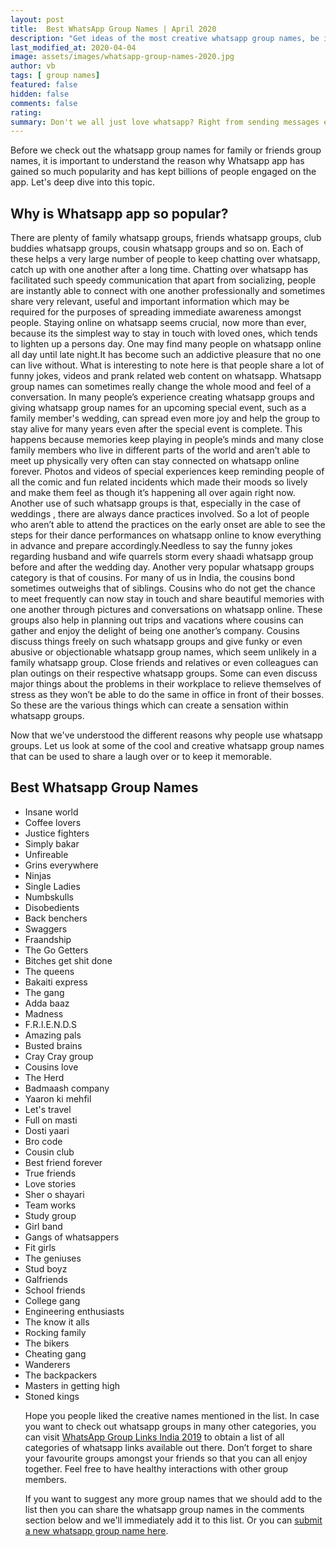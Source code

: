 ```yaml
---
layout: post
title:  Best WhatsApp Group Names | April 2020
description: "Get ideas of the most creative whatsapp group names, be it friend group names, family group name or name of teams. You can find it all here."
last_modified_at: 2020-04-04
image: assets/images/whatsapp-group-names-2020.jpg
author: vb
tags: [ group names]
featured: false
hidden: false
comments: false
rating:
summary: Don't we all just love whatsapp? Right from sending messages every chance we get to watching, liking and commenting on somebody’s whatsapp status. A new trend has also been that of creating whatsapp groups. Therefore, we realized that many of you would be interested in looking for creative group names ideas. This post is written to help you with just that. Many a times people get addicted to some quote or are intrigued and appreciate a picture that has come up on their friend's whatsapp status. This is a very common behaviour amongst whatsapp users. Continuous engagement on whatsapp through individual or group chats has become the norm. As a result, more and more of you are are looking for group names for friends, or family group names since whatsapp alone has become one big time pass and entertainment that makes you all happy. Find a list of all possible creative names right here. So go on ahead and read away.
---
```


Before we check out the whatsapp group names for family or friends group names, it is important to understand the reason why Whatsapp app has gained so much popularity and has kept billions of people engaged on the app. Let's deep dive into this topic.

## Why is Whatsapp app so popular?

There are plenty of family whatsapp groups, friends whatsapp groups, club buddies whatsapp groups, cousin whatsapp groups and so on. Each of these helps a very large number of people to keep chatting over whatsapp, catch up with one another after a long time. Chatting over whatsapp has facilitated such speedy communication that apart from socializing, people are instantly able to connect with one another professionally and sometimes share very relevant, useful and important information which may be required for the purposes of spreading immediate awareness amongst people. Staying online on whatsapp seems crucial, now more than ever, because its the simplest way to stay in touch with loved ones, which tends to lighten up a persons day. One may find many people on whatsapp online all day until late night.It has become such an addictive pleasure that no one can live without. What is interesting to note here is that people share a lot of funny jokes, videos and prank related web content on whatsapp. Whatsapp group names can sometimes really change the whole mood and feel of a conversation. In many people’s experience creating whatsapp groups and giving whatsapp group names for an upcoming special event, such as a family member's wedding, can spread even more joy and help the group to stay alive for many years even after the special event is complete. This happens because memories keep playing in people’s minds and many close family members who live in different parts of the world and aren’t able to meet up physically very often can stay connected on whatsapp online forever. Photos and videos of special experiences keep reminding people of all the comic and fun related incidents which made their moods so lively and make them feel as though it’s happening all over again right now. Another use of such whatsapp groups is that, especially in the case of weddings , there are always dance practices involved. So a lot of people who aren’t able to attend the practices on the early onset are able to see the steps for their dance performances on whatsapp online to know everything in advance and prepare accordingly.Needless to say the funny jokes regarding husband and wife quarrels storm every shaadi whatsapp group before and after the wedding day. Another very popular whatsapp groups category is that of cousins. For many of us in India, the cousins bond sometimes outweighs that of siblings. Cousins who do not get the chance to meet frequently can now stay in touch and share beautiful memories with one another through pictures and conversations on whatsapp online. These groups also help in planning out trips and vacations where cousins can gather and enjoy the delight of being one another’s company. Cousins discuss things freely on such whatsapp groups and give funky or even abusive or objectionable whatsapp group names, which seem unlikely in a family whatsapp group. Close friends and relatives or even colleagues can plan outings on their respective whatsapp groups. Some can even discuss major things about the problems in their workplace to relieve themselves of stress as they won’t be able to do the same in office in front of their bosses. So these are the various things which can create a sensation within whatsapp groups.

Now that we've understood the different reasons why people use whatsapp groups. Let us look at some of the cool and creative whatsapp group names that can be used to share a laugh over or to keep it memorable.


## Best Whatsapp Group Names

<ul><li>Insane world</li>
<li>Coffee lovers</li>
<li>Justice fighters</li>
<li>Simply bakar</li>
<li>Unfireable</li>
<li>Grins everywhere</li>
<li>Ninjas</li>
<li>Single Ladies</li>
<li>Numbskulls</li>
<li>Disobedients</li>
<li>Back benchers</li>
<li>Swaggers</li>
<li>Fraandship</li>
<li>The Go Getters</li>
<li>Bitches get shit done</li>
<li>The queens</li>
<li>Bakaiti express</li>
<li>The gang</li>
<li>Adda baaz</li>
<li>Madness</li>
<li>F.R.I.E.N.D.S</li>
<li>Amazing pals</li>
<li>Busted brains</li>
<li>Cray Cray group</li>
<li>Cousins love</li>
<li>The Herd</li>
<li>Badmaash company</li>
<li>Yaaron ki mehfil</li>
<li>Let's travel</li>
<li>Full on masti</li>
<li>Dosti yaari</li>
<li>Bro code</li>
<li>Cousin club</li>
<li>Best friend forever</li>
<li>True friends</li>
<li>Love stories</li>
<li>Sher o shayari</li>
<li>Team works</li>
<li>Study group</li>
<li>Girl band</li>
<li>Gangs of whatsappers</li>
<li>Fit girls</li>
<li>The geniuses</li>
<li>Stud boyz</li>
<li>Galfriends</li>
<li>School friends</li>
<li>College gang</li>
<li>Engineering enthusiasts</li>
<li>The know it alls</li>
<li>Rocking family</li>
<li>The bikers</li>
<li>Cheating gang</li>
<li>Wanderers</li>
<li>The backpackers</li>
<li>Masters in getting high</li>
<li>Stoned kings</li>

Hope you people liked the creative names mentioned in the list. In case you want to check out whatsapp groups in many other categories, you can visit <a href="{{site.baseurl}}/whatsapp-group-links">WhatsApp Group Links India 2019</a>  to obtain a list of all categories of whatsapp links available out there. Don’t forget to share your favourite groups amongst your friends so that you can all enjoy together. Feel free to have healthy interactions with other group members.

If you want to suggest any more group names that we should add to the list then you can share the whatsapp group names in the comments section below and we'll immediately add it to this list. Or you can <a href="{{ site.baseurl}}/submit-whatsapp-group">submit a new whatsapp group name here</a>.

<br/>
